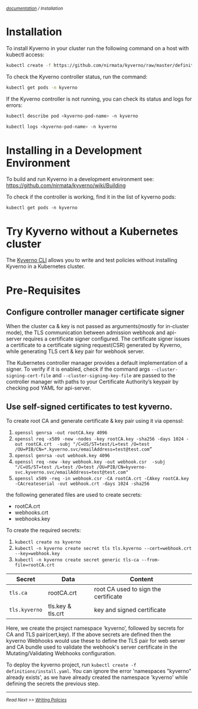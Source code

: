 <small>*[documentation](/README.md#documentation) / Installation*</small>

# Installation

To install Kyverno in your cluster run the following command on a host with kubectl access:

````sh
kubectl create -f https://github.com/nirmata/kyverno/raw/master/definitions/install.yaml
````

To check the Kyverno controller status, run the command:

````sh
kubectl get pods -n kyverno
````

If the Kyverno controller is not running, you can check its status and logs for errors:

````sh
kubectl describe pod <kyverno-pod-name> -n kyverno
````

````sh
kubectl logs <kyverno-pod-name> -n kyverno
````

# Installing in a Development Environment

To build and run Kyverno in a development environment see: https://github.com/nirmata/kyverno/wiki/Building

To check if the controller is working, find it in the list of kyverno pods:

`kubectl get pods -n kyverno`

# Try Kyverno without a Kubernetes cluster

The [Kyverno CLI](documentation/testing-policies-cli.md) allows you to write and test policies without installing Kyverno in a Kubernetes cluster.

# Pre-Requisites
## Configure controller manager certificate signer
When the cluster ca & key is not passed as arguments(mostly for in-cluster mode), the TLS communication between admission webhook and api-server requires a certificate signer configured. The certificate signer issues a certificate to a certificate signing request(CSR) generated by Kyverno, while generating TLS cert & key pair for webhook server.

The Kubernetes controller manager provides a default implementation of a signer. To verify if it is enabled, check if the command args `--cluster-signing-cert-file` and `--cluster-signing-key-file` are passed to the controller manager with paths to your Certificate Authority’s keypair by checking pod YAML for api-server.

## Use self-signed certificates to test kyverno.
To create root CA and generate certificate & key pair using it via openssl:
1. `openssl genrsa -out rootCA.key 4096`
2. `openssl req -x509 -new -nodes -key rootCA.key -sha256 -days 1024 -out rootCA.crt  -subj "/C=US/ST=test/L=test /O=test /OU=PIB/CN=*.kyverno.svc/emailAddress=test@test.com”`
3. `openssl genrsa -out webhook.key 4096`
4. `openssl req -new -key webhook.key -out webhook.csr  -subj "/C=US/ST=test /L=test /O=test /OU=PIB/CN=kyverno-svc.kyverno.svc/emailAddress=test@test.com"`
5. `openssl x509 -req -in webhook.csr -CA rootCA.crt -CAkey rootCA.key -CAcreateserial -out webhook.crt -days 1024 -sha256`

the following generated files are used to create secrets:
- rootCA.crt
- webhooks.crt
- webhooks.key	

To create the required secrets:
1. `kubectl create ns kyverno`
2. `kubectl -n kyverno create secret tls tls.kyverno --cert=webhook.crt --key=webhook.key `
3. `kubectl -n kyverno create secret generic tls-ca --from-file=rootCA.crt`

Secret | Data | Content
------------ | ------------- | -------------
`tls.ca` | rootCA.crt | root CA used to sign the certificate
`tls.kyverno` | tls.key & tls.crt  | key and signed certificate

Here, we create the project namespace ‘kyverno’, followed by secrets for CA and TLS pair(cert,key). If the above secrets are defined then the kyverno Webhooks would use these to define the TLS pair for web server and CA bundle used to validate the webhook's server certificate in the Mutating/Validating Webhooks configuration.

To deploy the kyverno project, run `kubectl create -f definitions/install.yaml`. You can ignore the error 'namespaces "kyverno" already exists', as we have already created the namespace 'kyverno' while defining the secrets the previous step.

---
<small>*Read Next >> [Writing Policies](/documentation/writing-policies.md)*</small>

